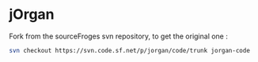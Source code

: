 # jOrgan

Fork from the sourceFroges svn repository, to get the original one :
```bash
svn checkout https://svn.code.sf.net/p/jorgan/code/trunk jorgan-code
```
